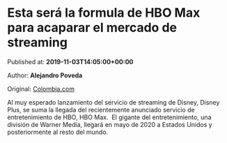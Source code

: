 
# Esta será la formula de HBO Max para acaparar el mercado de streaming

Published at: **2019-11-03T14:05:00+00:00**

Author: **Alejandro Poveda**

Original: [Colombia.com](https://www.colombia.com/entretenimiento/series-y-peliculas/esta-sera-la-formula-de-hbo-max-para-acaparar-el-mercado-de-streaming-246382)

Al muy esperado lanzamiento del servicio de streaming de Disney, Disney Plus, se suma la llegada del recientemente anunciado servicio de entretenimiento de HBO, HBO Max.  El gigante del entretenimiento, una división de Warner Media, llegará en mayo de 2020 a Estados Unidos y posteriormente al resto del mundo.
